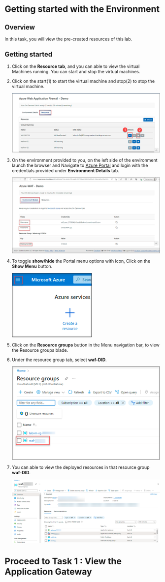 # Getting started with the Environment  

## Overview

 In this task, you will view the pre-created resources of this lab.
 
## Getting started 

1. Click on the **Resource tab**, and you can able to view the virtual Machines running. You can start and stop the virtual machines.

1. Click on the start(1) to start the virtual machine and stop(2) to stop the virtual machine.

     ![](../images/waf049.png)

1. On the environment provided to you, on the left side of the environment launch the browser and Navigate to [Azure Portal](https://portal.azure.com) and login with the credentials provided under **Environment Details** tab.

     ![](../images/waf01.png)

1. To toggle **show/hide** the Portal menu options with icon, Click on the **Show Menu** button.

     ![](../images/image01.png)

1. Click on the **Resource groups** button in the Menu navigation bar, to view the Resource groups blade.

1. Under the resource group tab, select **waf-DID**.

     ![](../images/waf054.png)
     
1. You can able to view the deployed resources in that resource group **waf-DID**.

     ![](../images/waf055.png)


# Proceed to Task 1 : View the Application Gateway
 

